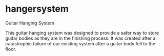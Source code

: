 # hangersystem
Guitar Hanging System

This guitar hanging system was designed to provide a safer way to store guitar bodies as they are in the finishing process.  It was created after a catastrophic failure of our existing system after a guitar body fell to the floor.
